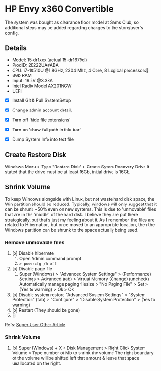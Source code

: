 #  HP Envy x360 Convertible

The system was bought as clearance floor model at Sams Club, so additional steps may be added regarding changes to the store/user's config.

## Details
- Model: 15-dr1xxx (actual 15-dr1679cl)
- ProdID: 2E222UA#ABA
- CPU: i7-10510U @1.8GHz, 2304 Mhz, 4 Core, 8 Logical processors
- 8Gb RAM
- Input: 19.5V @3.33A
- Intel Radio Model AX201NGW
- UEFI


- [x] Install Git & Pull SystemSetup
- [x] Change admin account detail.
- [x] Turn off 'hide file extensions'
- [x] Turn on 'show full path in title bar'
- [x] Dump System Info into text file


## Create Restore Disk

Windows Menu > Type "Restore Disk" > Create Sytem Recovery Drive
It stated that the drive must be at least 16Gb, initial drive is 16Gb.


## Shrink Volume

To keep Windows alongside with Linux, but not waste hard disk space, the Win partition should be reduced.
Typically, windows will only suggest that it can be shrunk ~50% even on new systems.  This is due to
'unmovable' files that are in the 'middle' of the hard disk.  I believe they are put there strategically, but that's just
my feeling about it.  As I remember, the files are related to Hibernation, but once moved to an appropriate location,
then the Windows partition can be shrunk to the space actually being used.

### Remove unmovable files

1. [x] Disable hibernate
   1. Open Admin command prompt
   2. `> powercfg /h off`
2. [x] Disable page file
   1. Super (Windows) > "Advanced System Settings" > (Performance) Settings > Advanced (tab) > Virtual Memory (Change)
    (uncheck) Automatically manage paging filesize > "No Paging File" > Set > (Yes to warning) > Ok > Ok 
3. [x] Disable system restore
    "Advanced System Settings" > "System Protection" (tab) > "Configure" > "Disable System Protection" > (Yes to warning)
4. [x] Restart (They should be gone)
5. [] 

Refs: [Super User ](https://superuser.com/questions/1017764/how-can-i-shrink-a-windows-10-partition)
[Other Article](https://www.download3k.com/articles/How-to-shrink-a-disk-volume-beyond-the-point-where-any-unmovable-files-are-located-00432)

### Shrink Volume

1. [x] Super (Windows) + X > Disk Management > Right Click System Volume > Type number of Mb to shrink the volume
    The right boundary of the volume will be shifted left that amount & leave that space unallocated on the right.


